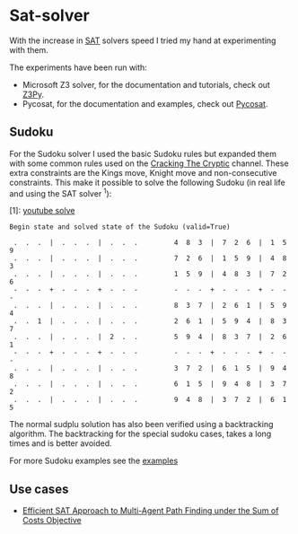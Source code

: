 # Sat-solver

With the increase in [SAT][sat-wiki] solvers speed I tried my hand at experimenting with them.

The experiments have been run with:

- Microsoft Z3 solver, for the documentation and tutorials, check out [Z3Py][z3py-docs].
- Pycosat, for the documentation and examples, check out [Pycosat][pycosat-docs].

[sat-wiki]: https://en.wikipedia.org/wiki/Boolean_satisfiability_problem

[z3py-docs]: https://ericpony.github.io/z3py-tutorial/guide-examples.htm

[pycosat-docs]: https://github.com/ContinuumIO/pycosat

## Sudoku

For the Sudoku solver I used the basic Sudoku rules but expanded them with some common rules used on
the [Cracking The Cryptic][ctc] channel. These extra constraints are the Kings move, Knight move and non-consecutive
constraints. This make it possible to solve the following Sudoku (in real life and using the SAT solver <sup>1</sup>):


[ctc]: https://www.youtube.com/channel/UCC-UOdK8-mIjxBQm_ot1T-Q
[1]: [youtube solve](https://www.youtube.com/watch?v=yKf9aUIxdb4)

```
Begin state and solved state of the Sudoku (valid=True)

 .  .  .  |  .  .  .  |  .  .  . 		 4  8  3  |  7  2  6  |  1  5  9 
 .  .  .  |  .  .  .  |  .  .  . 		 7  2  6  |  1  5  9  |  4  8  3 
 .  .  .  |  .  .  .  |  .  .  . 		 1  5  9  |  4  8  3  |  7  2  6 
 -  -  -  +  -  -  -  +  -  -  - 		 -  -  -  +  -  -  -  +  -  -  - 
 .  .  .  |  .  .  .  |  .  .  . 		 8  3  7  |  2  6  1  |  5  9  4 
 .  .  1  |  .  .  .  |  .  .  . 		 2  6  1  |  5  9  4  |  8  3  7 
 .  .  .  |  .  .  .  |  2  .  . 		 5  9  4  |  8  3  7  |  2  6  1 
 -  -  -  +  -  -  -  +  -  -  - 		 -  -  -  +  -  -  -  +  -  -  - 
 .  .  .  |  .  .  .  |  .  .  . 		 3  7  2  |  6  1  5  |  9  4  8 
 .  .  .  |  .  .  .  |  .  .  . 		 6  1  5  |  9  4  8  |  3  7  2 
 .  .  .  |  .  .  .  |  .  .  . 		 9  4  8  |  3  7  2  |  6  1  5
```

The normal sudplu solution has also been verified using a backtracking algorithm. The backtracking for the special
sudoku cases, takes a long times and is better avoided.

For more Sudoku examples see the [examples](/sudoku/sudoku_examples.py)

## Use cases

- [Efficient SAT Approach to Multi-Agent Path Finding under the Sum of Costs Objective](https://www.andrew.cmu.edu/user/gswagner/workshop/IJCAI_2016_WOMPF_paper_5.pdf)
